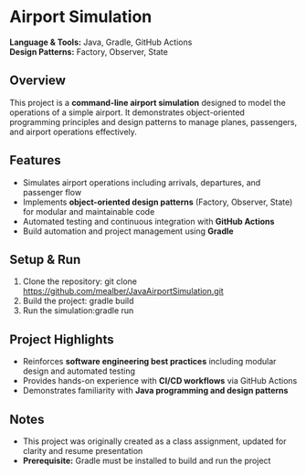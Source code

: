 # Airport Simulation

**Language & Tools:** Java, Gradle, GitHub Actions  
**Design Patterns:** Factory, Observer, State  

## Overview
This project is a **command-line airport simulation** designed to model the operations of a simple airport. It demonstrates object-oriented programming principles and design patterns to manage planes, passengers, and airport operations effectively.  

## Features
- Simulates airport operations including arrivals, departures, and passenger flow  
- Implements **object-oriented design patterns** (Factory, Observer, State) for modular and maintainable code  
- Automated testing and continuous integration with **GitHub Actions**  
- Build automation and project management using **Gradle**  

## Setup & Run
1. Clone the repository: git clone https://github.com/mealber/JavaAirportSimulation.git
2. Build the project: gradle build
3. Run the simulation:gradle run

## Project Highlights
- Reinforces **software engineering best practices** including modular design and automated testing  
- Provides hands-on experience with **CI/CD workflows** via GitHub Actions  
- Demonstrates familiarity with **Java programming and design patterns**  

## Notes
- This project was originally created as a class assignment, updated for clarity and resume presentation  
- **Prerequisite:** Gradle must be installed to build and run the project

